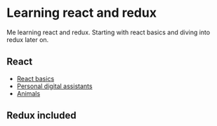 # Learning react and redux

Me learning react and redux. Starting with react basics and diving into redux later on.

## React

- [React basics](./tsx/)
- [Personal digital assistants](./pdas/)
- [Animals](./animals/)

## Redux included
